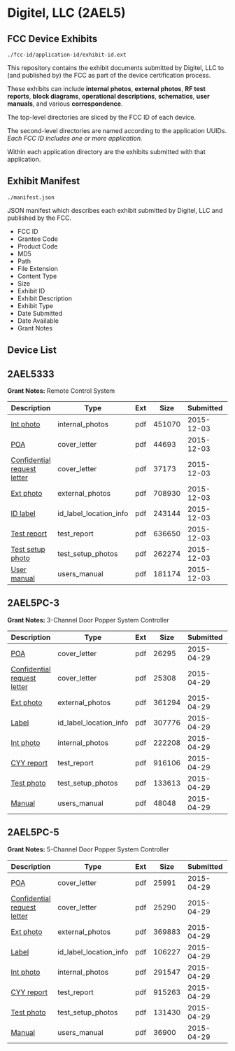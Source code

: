 # Digitel, LLC (2AEL5)
## FCC Device Exhibits

```
./fcc-id/application-id/exhibit-id.ext
```

This repository contains the exhibit documents submitted by Digitel, LLC to (and published by) the FCC as part of the device certification process.

These exhibits can include **internal photos**, **external photos**, **RF test reports**, **block diagrams**, **operational descriptions**, **schematics**, **user manuals**, and various **correspondence**.

The top-level directories are sliced by the FCC ID of each device.

The second-level directories are named according to the application UUIDs. *Each FCC ID includes one or more application.*

Within each application directory are the exhibits submitted with that application. 

## Exhibit Manifest

```
./manifest.json
```

JSON manifest which describes each exhibit submitted by Digitel, LLC and published by the FCC.

- FCC ID
- Grantee Code
- Product Code
- MD5
- Path
- File Extension
- Content Type
- Size
- Exhibit ID
- Exhibit Description
- Exhibit Type
- Date Submitted
- Date Available
- Grant Notes

## Device List
## 2AEL5333
**Grant Notes:** Remote Control System

| Description | Type | Ext | Size | Submitted | Available |
| ----------- | ---- | --- | ---- | --------- | --------- |
| [Int photo](2AEL5333/c1708791c70e72c4f9bc3a9d430d67d6/2829868.pdf) | internal_photos | pdf | 451070 | 2015-12-03 | 2015-12-04 |
| [POA](2AEL5333/c1708791c70e72c4f9bc3a9d430d67d6/2829863.pdf) | cover_letter | pdf | 44693 | 2015-12-03 | 2015-12-04 |
| [Confidential request letter](2AEL5333/c1708791c70e72c4f9bc3a9d430d67d6/2829864.pdf) | cover_letter | pdf | 37173 | 2015-12-03 | 2015-12-04 |
| [Ext photo](2AEL5333/c1708791c70e72c4f9bc3a9d430d67d6/2829867.pdf) | external_photos | pdf | 708930 | 2015-12-03 | 2015-12-04 |
| [ID label](2AEL5333/c1708791c70e72c4f9bc3a9d430d67d6/2829869.pdf) | id_label_location_info | pdf | 243144 | 2015-12-03 | 2015-12-04 |
| [Test report](2AEL5333/c1708791c70e72c4f9bc3a9d430d67d6/2829865.pdf) | test_report | pdf | 636650 | 2015-12-03 | 2015-12-04 |
| [Test setup photo](2AEL5333/c1708791c70e72c4f9bc3a9d430d67d6/2829866.pdf) | test_setup_photos | pdf | 262274 | 2015-12-03 | 2015-12-04 |
| [User manual](2AEL5333/c1708791c70e72c4f9bc3a9d430d67d6/2829870.pdf) | users_manual | pdf | 181174 | 2015-12-03 | 2015-12-04 |
## 2AEL5PC-3
**Grant Notes:** 3-Channel Door Popper System Controller

| Description | Type | Ext | Size | Submitted | Available |
| ----------- | ---- | --- | ---- | --------- | --------- |
| [POA](2AEL5PC-3/9b2d0cee71081c8b27d13c8dcf2791fc/2600316.pdf) | cover_letter | pdf | 26295 | 2015-04-29 | 2015-04-30 |
| [Confidential request letter](2AEL5PC-3/9b2d0cee71081c8b27d13c8dcf2791fc/2600317.pdf) | cover_letter | pdf | 25308 | 2015-04-29 | 2015-04-30 |
| [Ext photo](2AEL5PC-3/9b2d0cee71081c8b27d13c8dcf2791fc/2600320.pdf) | external_photos | pdf | 361294 | 2015-04-29 | 2015-04-30 |
| [Label](2AEL5PC-3/9b2d0cee71081c8b27d13c8dcf2791fc/2600322.pdf) | id_label_location_info | pdf | 307776 | 2015-04-29 | 2015-04-30 |
| [Int photo](2AEL5PC-3/9b2d0cee71081c8b27d13c8dcf2791fc/2600321.pdf) | internal_photos | pdf | 222208 | 2015-04-29 | 2015-04-30 |
| [CYY report](2AEL5PC-3/9b2d0cee71081c8b27d13c8dcf2791fc/2600318.pdf) | test_report | pdf | 916106 | 2015-04-29 | 2015-04-30 |
| [Test photo](2AEL5PC-3/9b2d0cee71081c8b27d13c8dcf2791fc/2600319.pdf) | test_setup_photos | pdf | 133613 | 2015-04-29 | 2015-04-30 |
| [Manual](2AEL5PC-3/9b2d0cee71081c8b27d13c8dcf2791fc/2600323.pdf) | users_manual | pdf | 48048 | 2015-04-29 | 2015-04-30 |
## 2AEL5PC-5
**Grant Notes:** 5-Channel Door Popper System Controller

| Description | Type | Ext | Size | Submitted | Available |
| ----------- | ---- | --- | ---- | --------- | --------- |
| [POA](2AEL5PC-5/f46ae965639106ea56dd11f4b159edc5/2600331.pdf) | cover_letter | pdf | 25991 | 2015-04-29 | 2015-04-30 |
| [Confidential request letter](2AEL5PC-5/f46ae965639106ea56dd11f4b159edc5/2600332.pdf) | cover_letter | pdf | 25290 | 2015-04-29 | 2015-04-30 |
| [Ext photo](2AEL5PC-5/f46ae965639106ea56dd11f4b159edc5/2600335.pdf) | external_photos | pdf | 369883 | 2015-04-29 | 2015-04-30 |
| [Label](2AEL5PC-5/f46ae965639106ea56dd11f4b159edc5/2600337.pdf) | id_label_location_info | pdf | 106227 | 2015-04-29 | 2015-04-30 |
| [Int photo](2AEL5PC-5/f46ae965639106ea56dd11f4b159edc5/2600336.pdf) | internal_photos | pdf | 291547 | 2015-04-29 | 2015-04-30 |
| [CYY report](2AEL5PC-5/f46ae965639106ea56dd11f4b159edc5/2600333.pdf) | test_report | pdf | 915263 | 2015-04-29 | 2015-04-30 |
| [Test photo](2AEL5PC-5/f46ae965639106ea56dd11f4b159edc5/2600334.pdf) | test_setup_photos | pdf | 131430 | 2015-04-29 | 2015-04-30 |
| [Manual](2AEL5PC-5/f46ae965639106ea56dd11f4b159edc5/2600338.pdf) | users_manual | pdf | 36900 | 2015-04-29 | 2015-04-30 |
